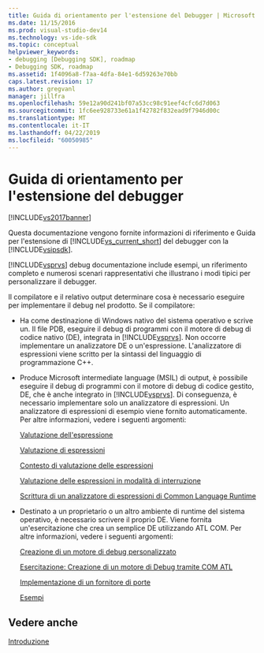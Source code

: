 ```yaml
---
title: Guida di orientamento per l'estensione del Debugger | Microsoft Docs
ms.date: 11/15/2016
ms.prod: visual-studio-dev14
ms.technology: vs-ide-sdk
ms.topic: conceptual
helpviewer_keywords:
- debugging [Debugging SDK], roadmap
- Debugging SDK, roadmap
ms.assetid: 1f4096a8-f7aa-4dfa-84e1-6d59263e70bb
caps.latest.revision: 17
ms.author: gregvanl
manager: jillfra
ms.openlocfilehash: 59e12a90d241bf07a53cc98c91eef4cfc6d7d063
ms.sourcegitcommit: 1fc6ee928733e61a1f42782f832ead9f7946d00c
ms.translationtype: MT
ms.contentlocale: it-IT
ms.lasthandoff: 04/22/2019
ms.locfileid: "60050985"
---
```

# <a name="roadmap-for-extending-the-debugger"></a>Guida di orientamento per l'estensione del debugger
[!INCLUDE[vs2017banner](../../includes/vs2017banner.md)]

Questa documentazione vengono fornite informazioni di riferimento e Guida per l'estensione di [!INCLUDE[vs_current_short](../../includes/vs-current-short-md.md)] del debugger con la [!INCLUDE[vsipsdk](../../includes/vsipsdk-md.md)].  
  
 [!INCLUDE[vsprvs](../../includes/vsprvs-md.md)] debug documentazione include esempi, un riferimento completo e numerosi scenari rappresentativi che illustrano i modi tipici per personalizzare il debugger.  
  
 Il compilatore e il relativo output determinare cosa è necessario eseguire per implementare il debug nel prodotto. Se il compilatore:  
  
- Ha come destinazione di Windows nativo del sistema operativo e scrive un. Il file PDB, eseguire il debug di programmi con il motore di debug di codice nativo (DE), integrata in [!INCLUDE[vsprvs](../../includes/vsprvs-md.md)]. Non occorre implementare un analizzatore DE o un'espressione. L'analizzatore di espressioni viene scritto per la sintassi del linguaggio di programmazione C++.  
  
- Produce Microsoft intermediate language (MSIL) di output, è possibile eseguire il debug di programmi con il motore di debug di codice gestito, DE, che è anche integrato in [!INCLUDE[vsprvs](../../includes/vsprvs-md.md)]. Di conseguenza, è necessario implementare solo un analizzatore di espressioni. Un analizzatore di espressioni di esempio viene fornito automaticamente. Per altre informazioni, vedere i seguenti argomenti:  
  
     [Valutazione dell'espressione](../../extensibility/debugger/expression-evaluation-visual-studio-debugging-sdk.md)  
  
     [Valutazione di espressioni](../../extensibility/debugger/evaluating-expressions.md)  
  
     [Contesto di valutazione delle espressioni](../../extensibility/debugger/expression-evaluation-context.md)  
  
     [Valutazione delle espressioni in modalità di interruzione](../../extensibility/debugger/expression-evaluation-in-break-mode.md)  
  
     [Scrittura di un analizzatore di espressioni di Common Language Runtime](../../extensibility/debugger/writing-a-common-language-runtime-expression-evaluator.md)  
  
- Destinato a un proprietario o un altro ambiente di runtime del sistema operativo, è necessario scrivere il proprio DE. Viene fornita un'esercitazione che crea un semplice DE utilizzando ATL COM. Per altre informazioni, vedere i seguenti argomenti:  
  
     [Creazione di un motore di debug personalizzato](../../extensibility/debugger/creating-a-custom-debug-engine.md)  
  
     [Esercitazione: Creazione di un motore di Debug tramite COM ATL](http://msdn.microsoft.com/9097b71e-1fe7-48f7-bc00-009e25940c24)  
  
     [Implementazione di un fornitore di porte](../../extensibility/debugger/implementing-a-port-supplier.md)  
  
     [Esempi](../../extensibility/debugger/visual-studio-debugging-samples.md)  
  
## <a name="see-also"></a>Vedere anche  
 [Introduzione](../../extensibility/debugger/getting-started-with-debugger-extensibility.md)
